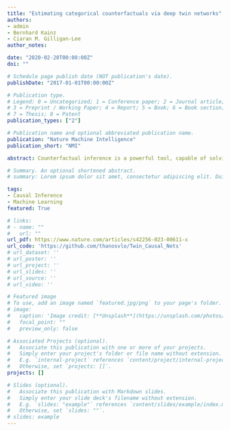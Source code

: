 ```yaml
---
title: "Estimating categorical counterfactuals via deep twin networks"
authors:
- admin
- Bernhard Kainz
- Ciaran M. Gilligan-Lee
author_notes:

date: "2020-02-20T00:00:00Z"
doi: ""

# Schedule page publish date (NOT publication's date).
publishDate: "2017-01-01T00:00:00Z"

# Publication type.
# Legend: 0 = Uncategorized; 1 = Conference paper; 2 = Journal article;
# 3 = Preprint / Working Paper; 4 = Report; 5 = Book; 6 = Book section;
# 7 = Thesis; 8 = Patent
publication_types: ["2"]

# Publication name and optional abbreviated publication name.
publication: "Nature Machine Intelligence"
publication_short: "NMI"

abstract: Counterfactual inference is a powerful tool, capable of solving challenging problems in high-profile sectors. To perform counterfactual inference, we require knowledge of the underlying causal mechanisms. However, causal mechanisms cannot be uniquely determined from observations and interventions alone. This raises the question of how to choose the causal mechanisms so that the resulting counterfactual inference is trustworthy in a given domain. This question has been addressed in causal models with binary variables, but for the case of categorical variables, it remains unanswered. We address this challenge by introducing for causal models with categorical variables the notion of counterfactual ordering, a principle positing desirable properties that causal mechanisms should possess and prove that it is equivalent to specific functional constraints on the causal mechanisms. To learn causal mechanisms satisfying these constraints, and perform counterfactual inference with them, we introduce deep twin networks. These are deep neural networks that, when trained, are capable of twin network counterfactual inference—an alternative to the abduction–action–prediction method. We empirically test our approach on diverse real-world and semisynthetic data from medicine, epidemiology and finance, reporting accurate estimation of counterfactual probabilities while demonstrating the issues that arise with counterfactual reasoning when counterfactual ordering is not enforced

# Summary. An optional shortened abstract.
# summary: Lorem ipsum dolor sit amet, consectetur adipiscing elit. Duis posuere tellus ac convallis placerat. Proin tincidunt magna sed ex sollicitudin condimentum.

tags:
- Causal Inference
- Machine Learning
featured: True

# links:
# - name: ""
#   url: ""
url_pdf: https://www.nature.com/articles/s42256-023-00611-x
url_code: 'https://github.com/thanosvlo/Twin_Causal_Nets'
# url_dataset: ''
# url_poster: ''
# url_project: ''
# url_slides: ''
# url_source: ''
# url_video: ''

# Featured image
# To use, add an image named `featured.jpg/png` to your page's folder. 
# image:
#   caption: 'Image credit: [**Unsplash**](https://unsplash.com/photos/jdD8gXaTZsc)'
#   focal_point: ""
#   preview_only: false

# Associated Projects (optional).
#   Associate this publication with one or more of your projects.
#   Simply enter your project's folder or file name without extension.
#   E.g. `internal-project` references `content/project/internal-project/index.md`.
#   Otherwise, set `projects: []`.
projects: []

# Slides (optional).
#   Associate this publication with Markdown slides.
#   Simply enter your slide deck's filename without extension.
#   E.g. `slides: "example"` references `content/slides/example/index.md`.
#   Otherwise, set `slides: ""`.
# slides: example
---
```

